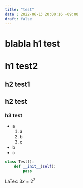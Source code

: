 ```yaml
---
title: "test"
date : 2022-06-13 20:00:16 +09:00
draft: false
---
```



blabla
h1 test
========

# h1 test2

h2 test1
--------

## h2 test

### h3 test

* a
    1. a
    2. b
    3. c
* b
* c

``` python
class Test():
    def __init__(self):
        pass
```

LaTex: $3x = 2^2$
